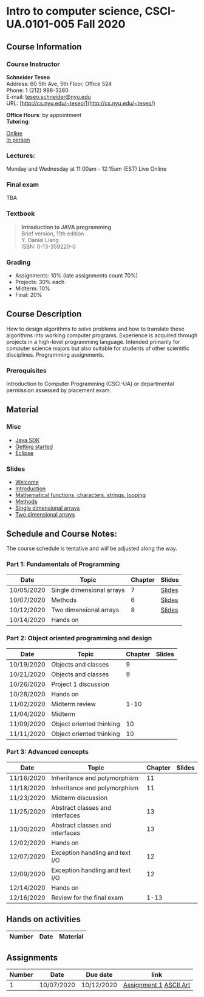# Intro to computer science, CSCI-UA.0101-005 Fall 2020

## Course Information
### Course Instructor
**Schneider Teseo**<br>
Address: 60 5th Ave, 5th Floor, Office 524<br>
Phone: 1 (212) 998-3280<br>
E-mail: [teseo.schneider@nyu.edu](mailto:teseo.schneider@nyu.edu)<br>
URL: [http://cs.nyu.edu/~teseo/](http://cs.nyu.edu/~teseo/)<br>

**Office Hours**: by appointment<br>
**Tutoring**:<br>

[Online](https://github.com/teseoch/Intro-To-Computer-Science-Fall-2020.5/raw/master/material/tutoring-oline.pdf)<br/>
[In person](https://github.com/teseoch/Intro-To-Computer-Science-Fall-2020.5/raw/master/material/tutorial-in-person.pdf)

### Lectures:
Monday and Wednesday at 11:00am - 12:15am (EST) Live Online


### Final exam
<!-- Thu. May, 14, 2020 (05/14/2020) 2:00PM - 3:50PM, room TBA -->
TBA

### Textbook

> **Introduction to JAVA programming**<br>
> Brief version, 11th edition<br>
> Y. Daniel Liang<br>
> ISBN: 0-13-359220-0


### Grading
 - Assignments: 10% (late assignments count 70%)
 - Projects: 30% each
 - Midterm: 10%
 - Final: 20%

## Course Description

How to design algorithms to solve problems and how to translate these algorithms into working computer programs. Experience is acquired through projects in a high-level programming language. Intended primarily for computer science majors but also suitable for students of other scientific disciplines. Programming assignments.



### Prerequisites
Introduction to Computer Programming (CSCI-UA) or departmental permission assessed by placement exam.

## Material

### Misc

- [Java SDK](https://www.oracle.com/java/technologies/javase-downloads.html)
- [Getting started](https://github.com/teseoch/Intro-To-Computer-Science-Fall-2020.5/raw/master/material/getting_started.pdf)
- [Eclipse](https://www.eclipse.org/)
<!--- [Getting started Processing](https://github.com/teseoch/Intro-To-Computer-Science-Fall-2020.5/raw/master/material/getting_started_processing.pdf)
- [Core.jar](https://github.com/teseoch/Intro-To-Computer-Science-Fall-2020.5/blob/master/material/core.jar.zip?raw=true)
- [Processing](https://processing.org/) -->

### Slides
 - [Welcome](https://github.com/teseoch/Intro-To-Computer-Science-Fall-2020.5/raw/master/slides/lecture1-welcome.pdf)
- [Introduction](https://github.com/teseoch/Intro-To-Computer-Science-Fall-2020.5/raw/master/slides/lecture2-intro.pdf)
 - [Mathematical functions, characters, strings, looping](https://github.com/teseoch/Intro-To-Computer-Science-Fall-2020.5/raw/master/slides/lecture3-math.pdf)
- [Methods](https://github.com/teseoch/Intro-To-Computer-Science-Fall-2020.5/raw/master/slides/lecture4-methods.pdf)
- [Single dimensional arrays](https://github.com/teseoch/Intro-To-Computer-Science-Fall-2020.5/raw/master/slides/lecture5-arrays.pdf)
- [Two dimensional arrays](https://github.com/teseoch/Intro-To-Computer-Science-Fall-2020.5/raw/master/slides/lecture6-ndarrays.pdf)
<!-- [Objects and classes](https://github.com/teseoch/Intro-To-Computer-Science-Fall-2020.5/raw/master/slides/lecture7-objects.pdf)
- [Object oriented thinking](https://github.com/teseoch/Intro-To-Computer-Science-Fall-2020.5/raw/master/slides/lecture8-thinkingoo.pdf)
- [Inheritance and Polymorphism](https://github.com/teseoch/Intro-To-Computer-Science-Fall-2020.5/raw/master/slides/lecture9-polymorphism.pdf)
- [Abstract Classes and Interfaces](https://github.com/teseoch/Intro-To-Computer-Science-Fall-2020.5/raw/master/slides/lecture10-interfaces.pdf)
- [Exception and Text IO](https://github.com/teseoch/Intro-To-Computer-Science-Fall-2020.5/raw/master/slides/lecture11-exception-IO.pdf) -->


## Schedule and Course Notes:

The course schedule is tentative and *will* be adjusted along the way.

### Part 1: Fundamentals of Programming
| Date       | Topic                     | Chapter | Slides                                                                                                             |
| ---------- | ------------------------- | ------- | ------------------------------------------------------------------------------------------------------------------ |
| 10/05/2020 | Single dimensional arrays | 7       | [Slides](https://github.com/teseoch/Intro-To-Computer-Science-Fall-2020.5/raw/master/slides/lecture5-arrays.pdf)   |
| 10/07/2020 | Methods                   | 6       | [Slides](https://github.com/teseoch/Intro-To-Computer-Science-Fall-2020.5/raw/master/slides/lecture4-methods.pdf)  |
| 10/12/2020 | Two dimensional arrays    | 8       | [Slides](https://github.com/teseoch/Intro-To-Computer-Science-Fall-2020.5/raw/master/slides/lecture6-ndarrays.pdf) |
| 10/14/2020 | Hands on                  |         |                                                                                                                    |

### Part 2: Object oriented programming and design
| Date       | Topic                    | Chapter | Slides |
| ---------- | ------------------------ | ------- | ------ |
| 10/19/2020 | Objects and classes      | 9       |        |
| 10/21/2020 | Objects and classes      | 9       |        |
| 10/26/2020 | Project 1 discussion     |         |        |
| 10/28/2020 | Hands on                 |         |        |
| 11/02/2020 | Midterm review           | 1-10    |        |
| 11/04/2020 | Midterm                  |         |        |
| 11/09/2020 | Object oriented thinking | 10      |        |
| 11/11/2020 | Object oriented thinking | 10      |        |

### Part 3: Advanced concepts

| Date       | Topic                           | Chapter | Slides |
| ---------- | ------------------------------- | ------- | ------ |
| 11/16/2020 | Inheritance and polymorphism    | 11      |        |
| 11/18/2020 | Inheritance and polymorphism    | 11      |        |
| 11/23/2020 | Midterm discussion              |         |        |
| 11/25/2020 | Abstract classes and interfaces | 13      |        |
| 11/30/2020 | Abstract classes and interfaces | 13      |        |
| 12/02/2020 | Hands on                        |         |        |
| 12/07/2020 | Exception handling and text I/O | 12      |        |
| 12/09/2020 | Exception handling and text I/O | 12      |        |
| 12/14/2020 | Hands on                        |         |        |
| 12/16/2020 | Review for the final exam       | 1-13    |        |


## Hands on activities
| Number | Date | Material |
| ------ | ---- | -------- |


## Assignments
| Number | Date       | Due date   | link                                                                                                                                                                                                                                                  |
| ------ | ---------- | ---------- | ----------------------------------------------------------------------------------------------------------------------------------------------------------------------------------------------------------------------------------------------------- |
| 1      | 10/07/2020 | 10/12/2020 | [Assignment 1](https://github.com/teseoch/Intro-To-Computer-Science-Fall-2020.5/raw/master/assignment/Assignment1.pdf) [ASCII Art](https://raw.githubusercontent.com/teseoch/Intro-To-Computer-Science-Fall-2020.5/master/assignment/Assignment1.txt) |
